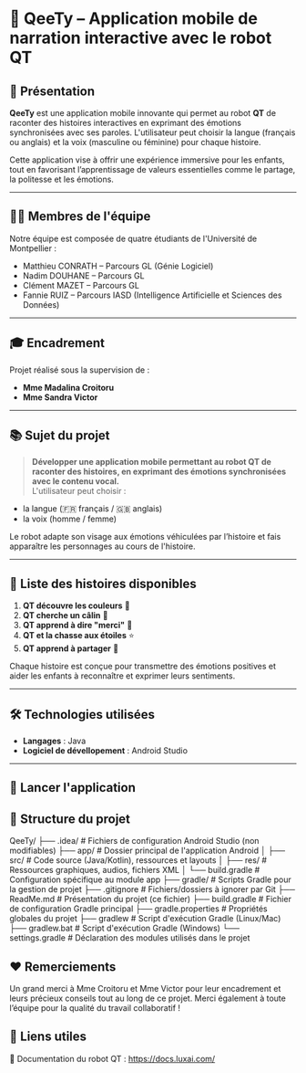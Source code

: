 # 📱 QeeTy – Application mobile de narration interactive avec le robot QT

## 👋 Présentation

**QeeTy** est une application mobile innovante qui permet au robot **QT** de raconter des histoires interactives en exprimant des émotions synchronisées avec ses paroles. L'utilisateur peut choisir la langue (français ou anglais) et la voix (masculine ou féminine) pour chaque histoire.

Cette application vise à offrir une expérience immersive pour les enfants, tout en favorisant l’apprentissage de valeurs essentielles comme le partage, la politesse et les émotions.

---

## 🧑‍💻 Membres de l'équipe

Notre équipe est composée de quatre étudiants de l'Université de Montpellier :

- Matthieu CONRATH – Parcours GL (Génie Logiciel)  
- Nadim DOUHANE – Parcours GL  
- Clément MAZET – Parcours GL  
- Fannie RUIZ – Parcours IASD (Intelligence Artificielle et Sciences des Données)

---

## 🎓 Encadrement

Projet réalisé sous la supervision de :
- **Mme Madalina Croitoru**
- **Mme Sandra Victor**

---

## 📚 Sujet du projet

> **Développer une application mobile permettant au robot QT de raconter des histoires, en exprimant des émotions synchronisées avec le contenu vocal.**  
L'utilisateur peut choisir :
- la langue (🇫🇷 français / 🇬🇧 anglais)
- la voix (homme / femme)

Le robot adapte son visage aux émotions véhiculées par l’histoire et fais apparaître les personnages au cours de l'histoire.

---

## 📖 Liste des histoires disponibles

1. **QT découvre les couleurs** 🌈  
2. **QT cherche un câlin** 🤗  
3. **QT apprend à dire "merci"** 🙏  
4. **QT et la chasse aux étoiles** ⭐  
5. **QT apprend à partager** 🍪  

Chaque histoire est conçue pour transmettre des émotions positives et aider les enfants à reconnaître et exprimer leurs sentiments.

---

## 🛠️ Technologies utilisées

- **Langages** : Java
- **Logiciel de dévellopement** : Android Studio

---

## 🚀 Lancer l'application

## 📂 Structure du projet
QeeTy/
├── .idea/                # Fichiers de configuration Android Studio (non modifiables)
├── app/                  # Dossier principal de l'application Android
│   ├── src/              # Code source (Java/Kotlin), ressources et layouts
│   ├── res/              # Ressources graphiques, audios, fichiers XML
│   └── build.gradle      # Configuration spécifique au module app
├── gradle/               # Scripts Gradle pour la gestion de projet
├── .gitignore            # Fichiers/dossiers à ignorer par Git
├── ReadMe.md             # Présentation du projet (ce fichier)
├── build.gradle          # Fichier de configuration Gradle principal
├── gradle.properties     # Propriétés globales du projet
├── gradlew               # Script d'exécution Gradle (Linux/Mac)
├── gradlew.bat           # Script d'exécution Gradle (Windows)
└── settings.gradle       # Déclaration des modules utilisés dans le projet


## ❤️ Remerciements

Un grand merci à Mme Croitoru et Mme Victor pour leur encadrement et leurs précieux conseils tout au long de ce projet.
Merci également à toute l’équipe pour la qualité du travail collaboratif !


## 📎 Liens utiles
🔗 Documentation du robot QT : https://docs.luxai.com/




